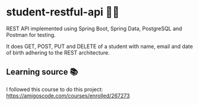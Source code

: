 # student-restful-api 👨‍💻
REST API implemented using Spring Boot, Spring Data, PostgreSQL and Postman for testing.

It does GET, POST, PUT and DELETE of a student with name, email and date of birth adhering to the REST architecture.

## Learning source 📚
I followed this course to do this project: https://amigoscode.com/courses/enrolled/267273
